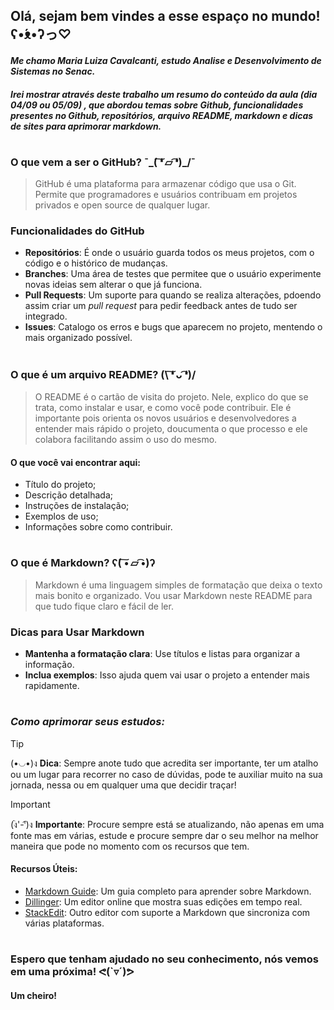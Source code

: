 ## Olá, sejam bem vindes a esse espaço no mundo! ʕ•́ᴥ•̀ʔっ♡

#### *Me chamo Maria Luiza Cavalcanti, estudo Analise e Desenvolvimento de Sistemas no Senac.*
#### *Irei mostrar através deste trabalho um resumo do conteúdo da aula (dia 04/09 ou 05/09) , que abordou temas sobre Github, funcionalidades presentes no Github, repositórios, arquivo README, markdown e dicas de sites para aprimorar markdown.*
#

### O que vem a ser o **GitHub**?  </sub> ¯\_( ͠❛ ⏥ ͡❛)_/¯ </sub>
> GitHub é uma plataforma para armazenar código que usa o Git. Permite que programadores e usuários contribuam em projetos privados e open source de qualquer lugar.

### Funcionalidades do GitHub
- **Repositórios**: É onde o usuário guarda todos os meus projetos, com o código e o histórico de mudanças.
- **Branches**: Uma área de testes que permitee que o usuário experimente novas ideias sem alterar o que já funciona.
- **Pull Requests**: Um suporte para quando se realiza alterações, pdoendo assim criar um *pull request* para pedir feedback antes de tudo ser integrado.
- **Issues**: Catalogo os erros e bugs que aparecem no projeto, mentendo o mais organizado possível.
#

### O que é um arquivo README? (\ ͠❛ ᴗ ͡❛)/
> O README é o cartão de visita do projeto. Nele, explico do que se trata, como instalar e usar, e como você pode contribuir. Ele é importante pois orienta os novos usuários e desenvolvedores a entender mais rápido o projeto, doucumenta o que processo e ele colabora facilitando assim o uso do mesmo.

#### O que você vai encontrar aqui:
- Título do projeto;
- Descrição detalhada;
- Instruções de instalação;
- Exemplos de uso;
- Informações sobre como contribuir.
#

### O que é Markdown? ʕ( ͠• ⏥ ͡•)ʔ
> Markdown é uma linguagem simples de formatação que deixa o texto mais bonito e organizado. Vou usar Markdown neste README para que tudo fique claro e fácil de ler.

### Dicas para Usar Markdown
- **Mantenha a formatação clara**: Use títulos e listas para organizar a informação.
- **Inclua exemplos**: Isso ajuda quem vai usar o projeto a entender mais rapidamente.
#
### *Como aprimorar seus estudos:*
> [!TIP]
>   (•◡•)ง **Dica**: Sempre anote tudo que acredita ser importante, ter um atalho ou um lugar para recorrer no caso de dúvidas, pode te auxiliar muito na sua jornada, nessa ou em qualquer uma que decidir traçar!

> [!IMPORTANT]
> (ง︡'-'︠)ง **Importante**: Procure sempre está se atualizando, não apenas em uma fonte mas em várias, estude e procure sempre dar o seu melhor na melhor maneira que pode no momento com os recursos que tem.


#### Recursos Úteis:
- [Markdown Guide](https://www.markdownguide.org): Um guia completo para aprender sobre Markdown.
- [Dillinger](https://dillinger.io): Um editor online que mostra suas edições em tempo real.
- [StackEdit](https://stackedit.io): Outro editor com suporte a Markdown que sincroniza com várias plataformas.
#

### Espero que tenham ajudado no seu conhecimento, nós vemos em uma próxima! ᕙ(`▿´)ᕗ
#### Um cheiro!

